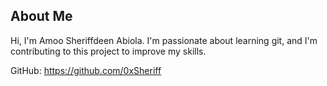 ## About Me

Hi, I'm Amoo Sheriffdeen Abiola. I'm passionate about learning git, and I'm contributing to this project to improve my skills.

GitHub: https://github.com/0xSheriff
